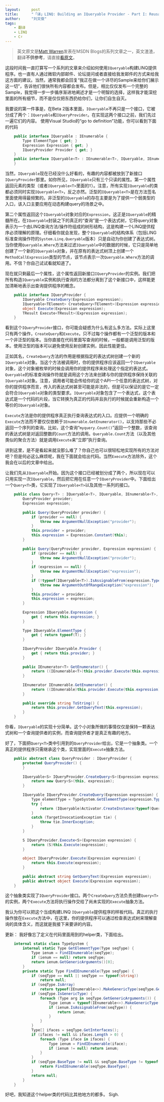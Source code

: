 ```yaml
---
layout:     post
title:      "「译」LINQ: Building an IQueryable Provider - Part I: Reusable IQueryable base classes"
author:     "刘文俊"
tags:
    - 翻译
    - LINQ
    - C♯
---
```


> 英文原文是[Matt Warren](https://social.msdn.microsoft.com/profile/matt%20warren%20-%20msft/ "Matt Warren")发表在MSDN Blogs的系列文章之一，英文渣渣，翻译**不供参考**，请直接[看原文](http://blogs.msdn.com/b/mattwar/archive/2007/07/30/linq-building-an-iqueryable-provider-part-i.aspx)。

这段时间我一直打算写一个系列的文章来介绍如何使用`IQueryable`构建LINQ提供程序。也一直有人通过微软内部邮件、论坛提问或者直接给我发邮件的方式来给我这方面的建议。当然，通常我都会回复“我正在做一个详尽的Sample来给你们展示这一切”，告诉他们很快所有内容都会发布。但是，相比仅仅发布一个完整的Sample，我觉得一步一步循序渐进地阐述才是一个明智的选择，这样我才能深挖里面的所有细节，而不是仅仅把东西扔给你们，让你们自生自灭。

我要说的第一件事是，在Beta 2版本里面，`IQueryable`不再只是一个接口，它被分成了两个：`IQueryable`和`IQueryProvider`。在实现这两个接口之前，我们先过一遍它们的内容。
使用Visual Studio的“go to definition”功能，你可以看到下面的代码

<!-- more -->

````cs
	public interface IQueryable : IEnumerable {       
	    Type ElementType { get; }
	    Expression Expression { get; }
	    IQueryProvider Provider { get; }
	}
	public interface IQueryable<T> : IEnumerable<T>, IQueryable, IEnumerable {
	}
````

当然，`IQueryable`现在已经没什么好看的，有趣的内容都被放到了新接口`IQueryProvider`那里。如你所见，`IQueryable`只有三个只读的属性。第一个属性返回元素的类型（或者`IQueryable<T>`里面的`T`）。注意，所有实现`IQueryable`的类都必须同时实现`IQueryable<T>`，反之亦然。泛型的`IQueryable<T>`是在方法签名里面使用得最频繁的。非泛型的`IQueryable`的存在主要是为了提供一个弱类型的入口，该入口主要应用在动态构建query的场景之中。

第二个属性返回这个`IQueryable`对象对应的`Expression`，这正是`IQueryable`的精髓所在。在`IQueryable`封装之下的真正的“查询”是一个表达式树，它将query对象表示为一个由LINQ查询方法/操作符组成的树形结构，这是构建一个LINQ提供程序必须理解的原理。仔细看你就会发现，整个`IQueryable`的结构体系（包括LING标准查询操作符的`System.Linq.Queryable`版本）只是自动为你创建了表达式树。当你使用`Queryable.Where`方法来过滤`IQueryable`中的数据的时候，它只是简单地创建了一个新的`IQueryable`对象，并在原有的表达式树顶上创建一个`MethodCallExpression`类型的节点，该节点表示一次`Queryable.Where`方法的调用。不信？你自己试试看就知道了。

现在就只剩最后一个属性，这个属性返回新接口`IQueryProvider`的实例。我们把所有构造`IQueryable`实例和执行查询的方法都分离到了这个新接口中，这样能更加清晰地表示出查询提供程序的概念。

````cs
	public interface IQueryProvider {
	    IQueryable CreateQuery(Expression expression);
	    IQueryable<TElement> CreateQuery<TElement>(Expression expression);
	    object Execute(Expression expression);
	    TResult Execute<TResult>(Expression expression);
	}
````

看到这个`IQueryProvider`接口，你可能会疑惑为什么有这么多方法。实际上这里只有两个操作，`CreateQuery`和`Execute`，只不过每个操作都有一个泛型的版本和一个非泛型的版本。当你直接在代码里面写查询的时候，一般都是调用泛型的版本。使用泛型的版本可以避免使用反射创建实例，因此性能更佳。

正如其名，`CreateQuery`方法的作用是根据指定的表达式树创建一个新的`IQueryable`对象。当这个方法被调用时，你的提供程序应该返回一个`IQueryable`对象，这个对象被枚举的时候会调用你的提供程序来处理这个指定的表达式。`Queryable`的标准查询操作符就是调用这个方法来创建与你的提供程序保持关联的`IQueryable`对象。注意，调用者可能会传给你的这个API一个任意的表达式树，对你的提供程序而言，传入的表达式树甚至可能是非法的，但是可以保证的是它一定会符合`IQueryable`对象的类型要求。`IQueryable`对象包含了一个表达式，这个表达式是一个代码的片段，当它转换为真正的代码并且执行的时候就会重新构造一个等价的`IQueryable`对象。

`Execute`方法是你的提供程序真正执行查询表达式的入口。应提供一个明确的`Execute`方法而不要仅仅依赖于`IEnumerable.GetEnumerator()`，以支持那些不必返回一个序列的查询。比如，这个查询“`myquery.Count()`”返回一个整数，该查询的表达式树是对返回整数的`Count`方法的调用。`Queryable.Count`方法（以及其他类似的聚合方法）就是调用`Execute`来“立即”执行查询。

讲到这里，是不是看起来就没那么难了？你自己也可以很轻松地实现所有的方法对吧？但是何必这么麻烦呢，我在下面就会给出代码。当然`Execute`方法除外，这个我会在以后的文章中给出。

让我们先从`IQueryable`开始。因为这个接口已经被划分成了两个，所以现在可以只用实现一次`IQueryable`，然后把它用在任意一个`IQueryProvider`中。下面给出一个`Query<T>`类，它实现了`IQueryable<T>`以及其他一系列的接口。

````cs
	public class Query<T> : IQueryable<T>, IQueryable, IEnumerable<T>, IEnumerable, IOrderedQueryable<T>, IOrderedQueryable {
	    QueryProvider provider;
	    Expression expression;
	 
	    public Query(QueryProvider provider) {
	        if (provider == null) {
	            throw new ArgumentNullException("provider");
	        }
	        this.provider = provider;
	        this.expression = Expression.Constant(this);
	    }
	 
	    public Query(QueryProvider provider, Expression expression) {
	        if (provider == null) {
	            throw new ArgumentNullException("provider");
	        }
	        if (expression == null) {
	            throw new ArgumentNullException("expression");
	        }
	        if (!typeof(IQueryable<T>).IsAssignableFrom(expression.Type)) {
	            throw new ArgumentOutOfRangeException("expression");
	        }
	        this.provider = provider;
	        this.expression = expression;
	    }
	 
	    Expression IQueryable.Expression {
	        get { return this.expression; }
	    }
	 
	    Type IQueryable.ElementType {
	        get { return typeof(T); }
	    }
	 
	    IQueryProvider IQueryable.Provider {
	        get { return this.provider; }
	    }
	 
	    public IEnumerator<T> GetEnumerator() {
	        return ((IEnumerable<T>)this.provider.Execute(this.expression)).GetEnumerator();
	    }
	 
	    IEnumerator IEnumerable.GetEnumerator() {
	        return ((IEnumerable)this.provider.Execute(this.expression)).GetEnumerator();
	    }
	 
	    public override string ToString() {
	        return this.provider.GetQueryText(this.expression);
	    }
	}
````

你看，`IQueryable`的实现十分简单。这个小对象所做的事情仅仅是保持一颗表达式树和一个查询提供者的实例，而查询提供者才是真正有趣的地方。

好了，下面把`Query<T>`类中引用到的`QueryProvider`给出，它是一个抽象类。一个真正的提供程序只需继承这个类，实现里面的`Execute`抽象方法。

````cs
	public abstract class QueryProvider : IQueryProvider {
	    protected QueryProvider() {
	    }
	 
	    IQueryable<S> IQueryProvider.CreateQuery<S>(Expression expression) {
	        return new Query<S>(this, expression);
	    }
	 
	    IQueryable IQueryProvider.CreateQuery(Expression expression) {
	        Type elementType = TypeSystem.GetElementType(expression.Type);
	        try {
	            return (IQueryable)Activator.CreateInstance(typeof(Query<>).MakeGenericType(elementType), new object[] { this, expression });
	        }
	        catch (TargetInvocationException tie) {
	            throw tie.InnerException;
	        }
	    }
	 
	    S IQueryProvider.Execute<S>(Expression expression) {
	        return (S)this.Execute(expression);
	    }
	 
	    object IQueryProvider.Execute(Expression expression) {
	        return this.Execute(expression);
	    }
	 
	    public abstract string GetQueryText(Expression expression);
	    public abstract object Execute(Expression expression);
	}
````

这个抽象类实现了`IQueryProvider`接口。两个`CreateQuery`方法负责创建`Query<T>`的实例，两个`Execute`方法将执行操作交给了尚未实现的`Execute`抽象方法。

我认为你可以把这个当成构建LINQ `IQueryable`提供程序的样板代码。真正的执行操作放在`Execute`方法中，在这里，你的提供程序可以通过检查表达式树来理解查询的具体含义，而这就是我接下来要讲的内容。

更新：
我好像忘了定义在代码里面用到的helper类，下面给出。

````cs
	internal static class TypeSystem {
	    internal static Type GetElementType(Type seqType) {
	        Type ienum = FindIEnumerable(seqType);
	        if (ienum == null) return seqType;
	        return ienum.GetGenericArguments()[0];
	    }
	    private static Type FindIEnumerable(Type seqType) {
	        if (seqType == null || seqType == typeof(string))
	            return null;
	        if (seqType.IsArray)
	            return typeof(IEnumerable<>).MakeGenericType(seqType.GetElementType());
	        if (seqType.IsGenericType) {
	            foreach (Type arg in seqType.GetGenericArguments()) {
	                Type ienum = typeof(IEnumerable<>).MakeGenericType(arg);
	                if (ienum.IsAssignableFrom(seqType)) {
	                    return ienum;
	                }
	            }
	        }
	        Type[] ifaces = seqType.GetInterfaces();
	        if (ifaces != null && ifaces.Length > 0) {
	            foreach (Type iface in ifaces) {
	                Type ienum = FindIEnumerable(iface);
	                if (ienum != null) return ienum;
	            }
	        }
	        if (seqType.BaseType != null && seqType.BaseType != typeof(object)) {
	            return FindIEnumerable(seqType.BaseType);
	        }
	        return null;
	    }
	}
````

好吧，我知道这个helper类的代码比其他地方的都多。
Sigh. <i class="emoji emoji-smile"></i>